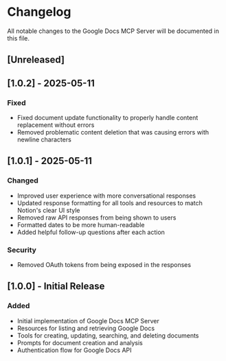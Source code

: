 # Changelog

All notable changes to the Google Docs MCP Server will be documented in this file.

## [Unreleased]

## [1.0.2] - 2025-05-11

### Fixed
- Fixed document update functionality to properly handle content replacement without errors
- Removed problematic content deletion that was causing errors with newline characters

## [1.0.1] - 2025-05-11

### Changed
- Improved user experience with more conversational responses
- Updated response formatting for all tools and resources to match Notion's clear UI style
- Removed raw API responses from being shown to users
- Formatted dates to be more human-readable
- Added helpful follow-up questions after each action

### Security
- Removed OAuth tokens from being exposed in the responses

## [1.0.0] - Initial Release

### Added
- Initial implementation of Google Docs MCP Server
- Resources for listing and retrieving Google Docs
- Tools for creating, updating, searching, and deleting documents
- Prompts for document creation and analysis
- Authentication flow for Google Docs API 